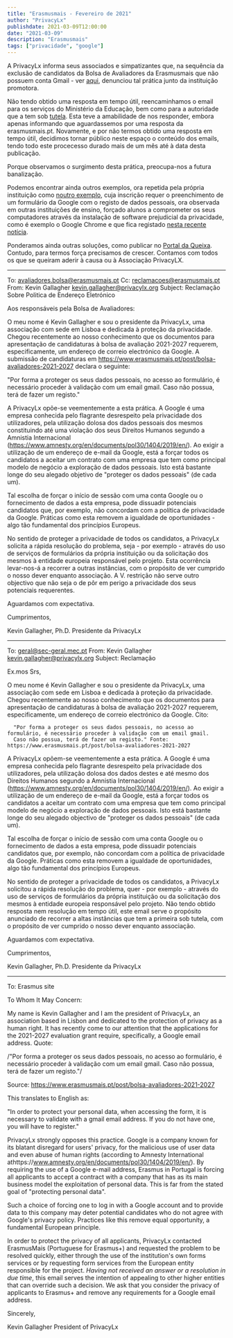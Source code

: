 ```yaml
---
title: "Erasmusmais - Fevereiro de 2021"
author: "PrivacyLx"
publishdate: 2021-03-09T12:00:00
date: "2021-03-09"
description: "Erasmusmais"
tags: ["privacidade", "google"]
---
```


A PrivacyLx informa seus associados e simpatizantes que, na sequência da exclusão de candidatos da Bolsa de Avaliadores da Erasmusmais que não possuem conta Gmail - ver [aqui](https://www.erasmusmais.pt/post/bolsa-avaliadores-2021-2027), denunciou tal prática junto da instituição promotora. 

Não tendo obtido uma resposta em tempo útil, reencaminhamos o email para os serviços do Ministério da Educação, bem como para a autoridade que a tem sob [tutela](https://eacea.ec.europa.eu/erasmus-plus/contacts). Esta teve a amabilidade de nos responder, embora apenas informando que aguardassemos por uma resposta da erasmusmais.pt. Novamente, e por não termos obtido uma resposta em tempo útil, decidimos tornar público neste espaço o conteúdo dos emails, tendo todo este procecesso durado mais de um mês até à data desta publicação. 

Porque observamos o surgimento desta prática, preocupa-nos a futura banalização.

Podemos encontrar ainda outros exemplos, ora repetida pela própria instituição como [noutro exemplo](https://www.dge.mec.pt/noticias/pixels-tour-projeto-erasmus ), cuja inscrição requer o preenchimento de um formulário da Google com o registo de dados pessoais, ora observada em outras instituições de ensino, forçado alunos a comprometer os seus computadores através da instalação de software prejudicial da privacidade, como é exemplo o Google Chrome e que fica registado [nesta recente notícia](https://www.rtp.pt/noticias/pais/faculdade-de-direito-alunos-em-luta-contra-programa-que-vigia-sons-e-movimentos_n1307313). 

Ponderamos ainda outras soluções, como publicar no [Portal da Queixa](https://portaldaqueixa.com/). Contudo, para termos força precisamos de crescer. Contamos com todos os que se queiram aderir à causa ou à Associação PrivacyLX.

---

To: avaliadores.bolsa@erasmusmais.pt
Cc: reclamacoes@erasmusmais.pt
From: Kevin Gallagher <kevin.gallagher@privacylx.org>
Subject: Reclamação Sobre Politica de Endereço Eletrónico

Aos responsáveis pela Bolsa de Avaliadores:
   
O meu nome é Kevin Gallagher e sou o presidente da PrivacyLx, uma
associação com sede em Lisboa e dedicada à proteção da privacidade.
Chegou recentemente ao nosso conhecimento que os documentos para
apresentação de candidaturas à bolsa de avaliação 2021-2027 requerem,
especificamente, um endereço de correio electrónico da Google. A
submissão de candidaturas em https://www.erasmusmais.pt/post/bolsa-avaliadores-2021-2027 declara o
seguinte:
    
"Por forma a proteger os seus dados pessoais, no acesso ao formulário, é
necessário proceder à validação com um email gmail. Caso não possua,
terá de fazer um registo."

A PrivacyLx opõe-se veementemente a esta prática. A Google é uma empresa
conhecida pelo flagrante desrespeito pela privacidade dos utilizadores,
pela utilização dolosa dos dados pessoais dos mesmos constituindo até
uma violação dos seus Direitos Humanos segundo a Amnistia Internacional
(https://www.amnesty.org/en/documents/pol30/1404/2019/en/). Ao exigir a
utilização de um endereço de e-mail da Google, está a forçar todos os
candidatos a aceitar um contrato com uma empresa que tem como principal
modelo de negócio a exploração de dados pessoais. Isto está bastante
longe do seu alegado objetivo de "proteger os dados pessoais" (de cada um).

Tal escolha de forçar o início de sessão com uma conta Google ou o
fornecimento de dados a esta empresa, pode dissuadir potenciais
candidatos que, por exemplo, não concordam com a política de privacidade
da Google. Práticas como esta removem a igualdade de oportunidades -
algo tão fundamental dos princípios Europeus.

No sentido de proteger a privacidade de todos os candidatos, a PrivacyLx
solicita a rápida resolução do problema, seja - por exemplo - através do
uso de serviços de formulários da própria instituição ou da solicitação
dos mesmos à entidade europeia responsável pelo projeto. Esta ocorrência
levar-nos-á a recorrer a outras instâncias, com o propósito de ver
cumprido o nosso dever enquanto associação. A V. restrição não serve
outro objectivo que não seja o de pôr em perigo a privacidade dos seus
potenciais requerentes.

Aguardamos com expectativa.

Cumprimentos,

Kevin Gallagher, Ph.D.
Presidente da PrivacyLx

--------------------------------------------

To: geral@sec-geral.mec.pt
From: Kevin Gallagher <kevin.gallagher@privacylx.org>
Subject: Reclamação

Ex.mos Srs,
    
    
O meu nome é Kevin Gallagher e sou o presidente da PrivacyLx, uma associação com sede em Lisboa e dedicada à proteção da privacidade. 
Chegou recentemente ao nosso conhecimento que os documentos para apresentação de candidaturas à bolsa de avaliação 2021-2027 requerem, 
especificamente, um endereço de correio electrónico da Google. Cito: 
      
      "Por forma a proteger os seus dados pessoais, no acesso ao formulário, é necessário proceder à validação com um email gmail. 
      Caso não possua, terá de fazer um registo." Fonte: https://www.erasmusmais.pt/post/bolsa-avaliadores-2021-2027
    
A PrivacyLx opõem-se veementemente a esta prática. A Google é uma empresa conhecida pelo flagrante desrespeito pela privacidade dos utilizadores, 
pela utilização dolosa dos dados destes e até mesmo dos Direitos Humanos 
segundo a Amnistia Internacional (https://www.amnesty.org/en/documents/pol30/1404/2019/en/). Ao exigir a utilização de um endereço de e-mail da Google, 
está a forçar todos os candidatos a aceitar um contrato com uma empresa que tem como principal modelo de negócio a exploração de dados pessoais. 
Isto está bastante longe do seu alegado objectivo de "proteger os dados pessoais" (de cada um).
    
Tal escolha de forçar o início de sessão com uma conta Google ou o fornecimento de dados a esta empresa, pode dissuadir potenciais candidatos que, 
por exemplo, não concordam com a política de privacidade da Google. Práticas como esta removem a igualdade de oportunidades, 
algo tão fundamental dos princípios Europeus.
    
No sentido de proteger a privacidade de todos os candidatos, a PrivacyLx solicitou a rápida resolução do problema, 
quer - por exemplo - através do uso de serviços de formulários da própria instituição ou da solicitação dos mesmos à entidade europeia responsável pelo projeto. Não tendo obtido resposta nem      resolução em tempo útil, este email serve o propósito    anunciado de recorrer a altas instâncias que tem a primeira sob    tutela, com o propósito de ver cumprido o nosso dever enquanto    associação. 
    
Aguardamos com expectativa.
    
Cumprimentos,
    
Kevin Gallagher, Ph.D.
Presidente da PrivacyLx    
   
--------------------------------------------

To: Erasmus site

To Whom It May Concern:

My name is Kevin Gallagher and I am the president of PrivacyLx, an
association based in Lisbon and dedicated to the protection of privacy
as a human right. It has recently come to our attention that the
applications for the 2021-2027 evaluation grant require, specifically,
a Google email address. Quote:

/"Por forma a proteger os seus dados pessoais, no acesso ao
formulário, é necessário proceder à validação com um email gmail. Caso
não possua, terá de fazer um registo."/

Source: https://www.erasmusmais.pt/post/bolsa-avaliadores-2021-2027

This translates to English as:

"In order to protect your personal data, when accessing the form, it
is necessary to validate with a gmail email address. If you do not
have one, you will have to register."

PrivacyLx strongly opposes this practice. Google is a company known
for its blatant disregard for users' privacy, for the malicious use of
user data and even abuse of human rights (according to Amnesty
International athttps://www.amnesty.org/en/documents/pol30/1404/2019/en/). By
requiring the use of a Google e-mail address, Erasmus in Portugal is
forcing all applicants to accept a contract with a company that has as
its main business model the exploitation of personal data. This is far
from the stated goal of "protecting personal data".

Such a choice of forcing one to log in with a Google account and to
provide data to this company may deter potential candidates who do not
agree with Google's privacy policy. Practices like this remove equal
opportunity, a fundamental European principle.

In order to protect the privacy of all applicants, PrivacyLx contacted
ErasmusMais (Portuguese for Erasmus+) and requested the problem to be
resolved quickly, either through the use of the institution's own
forms services or by requesting form services from the European entity
responsible for the project. _Having not received an answer or a
resolution in due time_, this email serves the intention of appealing
to other higher entities that can override such a decision. We ask
that you consider the privacy of applicants to Erasmus+ and remove any
requirements for a Google email address.

Sincerely,

Kevin Gallagher
President of PrivacyLx
